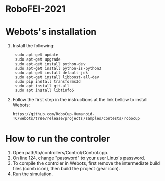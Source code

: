 # RoboFEI-2021

# Webots's installation

1. Install the following:

        sudo apt-get update
        sudo apt-get upgrade
        sudo apt-get install python-dev
        sudo apt-get install python-is-python3
        sudo apt-get install default-jdk
        sudo apt-get install libboost-all-dev
        sudo pip install transforms3d
        sudo apt install git-all
        sudo apt install libtinfo5

2. Follow the first step in the instructions at the link bellow to install Webots:

       https://github.com/RoboCup-Humanoid-TC/webots/tree/release/projects/samples/contests/robocup


# How to run the controler

1. Open path/to/controllers/Control/Control.cpp.
2. On line 124, change "password" to your user Linux's password.
3. To compile the controler in Webots, first remove the intermediate build files (comb icon), then build the project (gear icon).
4. Run the simulation.